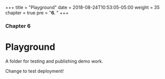 +++
title = "Playground"
date = 2018-08-24T10:53:05-05:00
weight = 35
chapter = true
pre = "<b>6. </b>"
+++

### Chapter 6

# Playground

A folder for testing and publishing demo work. 

Change to test deployment!
